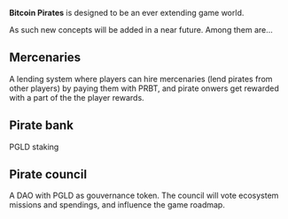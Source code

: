**Bitcoin Pirates** is designed to be an ever extending game world.

As such new concepts will be added in a near future. Among them are...

## Mercenaries

A lending system where players can hire mercenaries (lend pirates from other players) by paying them with PRBT, and pirate onwers get rewarded with a part of the the player rewards.

## Pirate bank

PGLD staking

## Pirate council

A DAO with PGLD as gouvernance token. The council will vote ecosystem missions and spendings, and influence the game roadmap.
